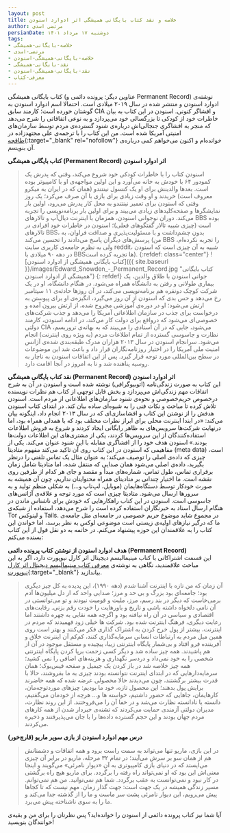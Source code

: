 ```yaml
---
layout: post
title: خلاصه و نقد کتاب بایگانی همیشگی اثر ادوارد اسنودن
author: مرتضی اسدی
persianDate: دوشنبه ۱۷ مرداد ۱۴۰۱
tags:
- خلاصه-بایگانی-همیشگی
- مرتضی-اسدی
- خلاصه-بایگانی-همیشگی-اسنودن
- نقد-بایگانی-همیشگی
- نقد-بایگانی-همیشگی-اسنودن
- معرفی-کتاب
---
```


کتاب بایگانی همیشگی (عناوین دیگر: پرونده دائمی و Permanent Record) نوشته‌ی ادوارد اسنودن و منتشر شده در سال ۲۰۱۹ میلادی است. احتمالا اسم ادوارد اسنودن به گوشتان خورده است؛ کارمند سابق CIA و افشاگر کنونی. اسنودن در این کتاب به بیان خاطرات خود از کودکی تا بزرگسالی خود می‌پردازد و به نوعی اتفاقاتی را شرح می‌دهد که منجر به افشاگری جنجالی‌اش دربار‌ه‌ی شنود گسترده‌ی‌ مردم توسط سازمان‌های امنیتی آمریکا شده است. من این کتاب را با ترجمه‌ی علی مجتهدزاده در [طاقچه](https://taaghche.com/book/70335){:target="_blank" rel="nofollow"} خوانده‌ام و اکنون می‌خواهم کمی درباره‌ی آن بنویسم.   

 
**کتاب بایگانی همیشگی (Permanent Record) اثر ادوارد اسنودن**
> اسنودن کتاب را با خاطرات کودکی خود شروع می‌کند، وقتی که پدرش یک کمودور ۶۴ با خودش به خانه می‌آورد و این اولین مواجهه‌ی او با کامپیوتر بوده است. بعدها والدینش برای او یک کنسول نینتندو (همان که در ایران به میکرو معروف است) خریدند و او وقت زیادی برای بازی با آن صرف می‌کرد؛ یک روز وقتی که اسنودن برای تعمیر نینتندو به محل کار پدرش می‌رود، اولین بار نمایشگرها و صفحه‌کلیدهای زیادی می‌بیند و برای اولین بار برنامه‌نویسی را تجربه می‌کند. دوران نوجوانی اسنودن، همزمان با اینترنت دیال‌آپ و تالارهای BBS بوده است (چیزی شبیه تالار گفتگوهای فعلی)؛ اسنودن در خاطرات خود افرادی در تالارهای BBS، بدون چشم‌داشت و با مسئولیت‌پذیری و صداقت فراوان،‌ به پرسش‌های دیگران پاسخ می‌دادند را تحسین می‌کند (من BBS را تجربه نکرده‌ام، ولی به نظرم جامعه‌ی کاربری سایت reddit، شبیه به آن چیزی است که اسنودن در دهه ۹۰ میلادی با BBSها تجربه کرده است). 
>{:refdef: class="center"}
>![کتاب بایگانی همیشگی از ادوارد اسنودن]({{ site.baseurl }}/images/Edward_Snowden_-_Permanent_Record.jpg "کتاب بایگانی همیشگی از ادوارد اسنودن")
>{: refdef}
جوانی اسنودن با طلاق والدین، یک بیماری طولانی و رفتن به دانشگاه همراه می‌شود. در هنگام دانشگاه، او در یک شرکت کوچک دونفره هم برنامه‌نویسی می‌کند، در آن روزها حادثه‌ی ۱۱ سپتامبر رخ می‌دهد و حس بدی که اسنودن از آن روز می‌گیرد، انگیزه‌ی او برای پیوستن به ارتش می‌شود؛ او در دوره‌ی آموزشی مجروح شده، از ارتش بیرون آمده و درخواست برای جذب در سازمان اطلاعاتی آمریکا را می‌دهد و جذب شرکت‌های خصوصی‌ای می‌شود که درواقع برای دولت کار می‌کند، در ادامه اسنودن، کارمند دولتی CIA می‌شود، جایی که در آن اسنادی را می‌بیند که به بهانه‌ی تروریسم، نظارت و جاسوسی گسترده از تمام اطلاعات مردم (به ویژه روی اینترنت) انجام می‌شود. سرانجام اسنودن در سال ۲۰۱۳ هزاران مدرک طبقه‌بندی شده‌ی آژانس امنیت ملی آمریکا را در اختیار روزنامه‌نگاران قرار داد و باعث شد این موضوعات در سطح بین‌المللی مورد توجه قرار گیرد. پس از این اتفاقات اسنودن به ناچار به روسیه پناهنده شد و تا به امروز در آنجا اقامت دارد.

**نقد کتاب بایگانی همیشگی (Permanent Record) اثر ادوارد اسنودن**\
این کتاب به صورت زندگی‌نامه (اتوبیوگرافی) نوشته شده است و اسنودن در آن به شرح اتفاقات مهم زندگی‌اش می‌پردازد و بخش قابل توجهی از کتاب هم نظرات نویسنده درخصوص حریم‌خصوصی و نحوه‌ی شنود سازمان‌های اطلاعاتی از مردم است. اسنودن تلاش کرده تا مباحث و نکات فنی را به شیوه‌‌ای ساده بیان کند. در ابتدای کتاب اسنودن هدفش را از نوشتن این کتاب و افشاسازی‌ای که در سال ۲۰۱۳ انجام داد، اینگونه بیان می‌کند: «در ابتدا اینترنت محلی برای ابراز نظرات مختلف بود که با همدلی همراه بود، اما درنهایت شرکت‌ها سرویس‌های به ظاهر رایگانی ایجاد کردند و شروع به فروش اطلاعات استفاده‌کنندگان از این سرویس‌ها کردند، یکی از مشتری‌های این اطلاعات دولت‌ها بودند.» اسنودن هدف خود را از افشاگری مقابله با این شنود عنوان می‌کند. یکی از مفاهیمی که اسنودن در این کتاب روی آن تاکید می‌کند مفهوم متادیتا (meta data) است، چیزی که داده‌ی اصلی را توصیف می‌کند؛ به عنوان مثال یک تماس تلفنی را درنظر بگیرید، داده‌ی اصلی می‌شود همان صدایی که منتقل شده، اما متادیتا شامل زمان برقراری تماس، طول تماس، شماره‌های مبدأ و مقصد و جای هر کدام از طرفین روی نقشه است. ما اختیار چندانی بر متادیتای همراه محتوایتان نداریم، چون آن همیشه به صورت خودکار توسط دستگاه‌هایمان (موبایل، لپ‌تاپ و...) به شکلی منظم تولید و به سرورها ارسال می‌شود. متادیتا چیزی است که مورد توجه و علاقه‌ی آژانس‌های جاسوسی است. اسنودن در این کتاب راهکارهایی که خودش برای ناشناس ماندن در هنگام ارسال اسناد به خبرنگاران استفاده کرده است را شرح می‌دهد، استفاده از شبکه‌ی Tor و لینوکس Tails. در مجموع شاید موضوع حریم خصوصی در جامعه‌ای مثل جامعه‌ی ما که درگیر نیازهای اولیه‌ی زیستی است موضوعی لوکس به نظر برسد، اما خواندن این کتاب را به علاقمندان این حوزه پیشنهاد می‌کنم. در خاتمه به دو نقل قول از این کتاب بسنده می‌کنم:  

**هدف ادوارد اسنودن از نوشتن کتاب پرونده دائمی (Permanent Record)**\
این قسمت اشتراکاتی با کتاب مینیمالیسم دیجیتال اثر کارل نیوپورت دارد، اگر به این مباحث علاقمندید، نگاهی به نوشته‌ی [معرفی کتاب مینیمالیسم دیجیتال اثر کارل نیوپورت](http://asadiweb.ir/%D9%85%DB%8C%D9%86%DB%8C%D9%85%D8%A7%D9%84%DB%8C%D8%B3%D9%85-%D8%AF%DB%8C%D8%AC%DB%8C%D8%AA%D8%A7%D9%84/){:target="_blank"} بیاندازید.

> آن زمان که من تازه با اینترنت آشنا شدم (دهه ۱۹۹۰)، این پدیده به کل چیز دیگری بود؛ جامعه‌ای بود بزرگ و بی حد و مرز؛ صدایی واحد که از دل میلیون‌ها آدم برمی‌خاست که دیگر در بند رسم، مرز، ملیت و قومیت نبودند و تو می‌توانستی در آن نامی دلخواه داشته باشی و تاریخ و باورهایت را خودت رقم بزنی. رقابت‌های اقتصادی و سیاسی در آن راه نیافته بود و اگرچه همه نقابی به چهره داشتند اما رعایت دیگری، فرهنگ اینترنت شده بود. شرکت ها خیلی زود فهمیدند که مردم در اینترنت، بیشتر از پول خرج کردن به اشتراک گذاری فکر می‌کنند و بهتر است روی همین میل مردم به ارتباطات انسانی سرمایه‌گذاری کنند، کم‌کم آن اینترنت خلاق و آفریننده فرو افتاد و بی‌شمار پایگاه اینترنتی زیبا، پیچیده و مستقل موجود در آن از هم پاشیدند. همه چیز ساده شد و دیگر کسی زحمت برپا کردن پایگاه اینترنتی شخصی را به خود نمی‌داد و دردسر نگهداری و هزینه‌های اضافی را نمی کشید؛ همه چیز خلاصه شد در باز کردن یک جیمیل و صفحه فیس‌بوک؛ همان سرمایه‌دارهایی که در ابتدای اینترنت نتوانسته بودند چیزی به ما بفروشند، حالا با قدرت بیشتر برگشتند، چون می‌دیدند حالا محصولی عرضه شده که همه حاضرند برایش پول بدهند؛ این محصول تازه، خود ما بودیم: چیزهای موردتوجه‌مان، کارهایمان، جاهایی که حضور داشتیم، خواسته ها و... هرچه از خودمان می‌گفتیم، دانسته یا نادانسته نظارت می‌شد و در خفا آن را می‌فروختند. از این روند نظارت، مدیران دولتی آزمندی حمایت می‌کردند که تشنه‌ی خبردار شدن از همه کارهای مردم جهان بودند و این حجم گسترده داده‌ها را با جان می‌پذیرفتند و ذخیره می‌کردند.

**درس مهم ادوارد اسنودن از بازی سوپر ماریو (قارچ‌خور)**
> در این بازی، ماریو تنها می‌تواند به سمت راست برود و همه اتفاقات و دشمنانش هم از همان سو بر سرش می‌آیند؛ در تمام ۳۲ مرحله، ماریو در برابر آن چیزی می‌ایستد که در دنیای بازی کامپیوتری به آن «دیوار نامرئی» می‌گویند و اینجا معنی‌اش این بود که او نمی‌تواند راه رفته را برگردد. برای ماریو هیچ راه برگشتی در کار نبود و نمی‌توانست به عقب برگردد. شما هم نمی‌توانید. من هم نمی‌توانم. مسیر زندگی همیشه در یک جهت است: جهت گذار زمان. مهم نیست که تا کجاها پیش می‌رویم، این دیوار نامرئی پشت سر ماست و ما را از گذشته جدا می‌کند و ما را به سوی ناشناخته پیش می‌برد.

آیا شما نیز کتاب پرونده دائمی از اسنودن را خوانده‌اید؟ پس نظرتان را برای من و بقیه‌ی خوانندگان بنویسید!
